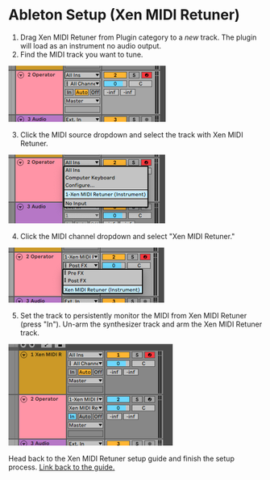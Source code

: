# Ableton Setup (Xen MIDI Retuner)

1. Drag Xen MIDI Retuner from Plugin category to a _new_ track. The plugin will load as an instrument no audio output.
2. Find the MIDI track you want to tune.

![Midi Track Ableton](midi-track.png)

3. Click the MIDI source dropdown and select the track with Xen MIDI Retuner.

![Midi Source Ableton](midi-source.png)

4. Click the MIDI channel dropdown and select "Xen MIDI Retuner."

![Midi Channel Ableton](midi-channel.png)

5. Set the track to persistently monitor the MIDI from Xen MIDI Retuner (press "In"). Un-arm the synthesizer track and arm the Xen MIDI Retuner track.

![Ableton final setup](ableton-final.png)

Head back to the Xen MIDI Retuner setup guide and finish the setup process. [Link back to the guide.](../../../README.md#setup)
